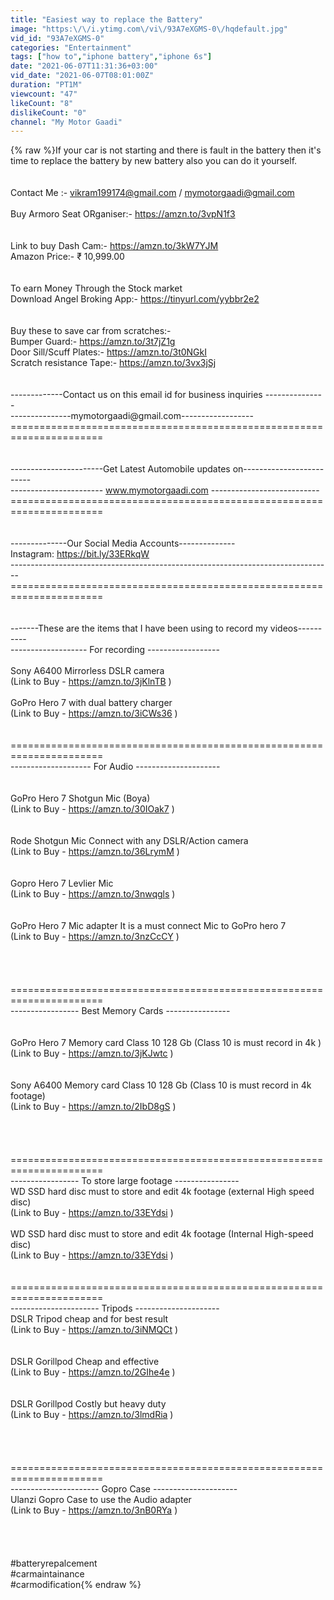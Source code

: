 ```yaml
---
title: "Easiest way to replace the Battery"
image: "https:\/\/i.ytimg.com\/vi\/93A7eXGMS-0\/hqdefault.jpg"
vid_id: "93A7eXGMS-0"
categories: "Entertainment"
tags: ["how to","iphone battery","iphone 6s"]
date: "2021-06-07T11:31:36+03:00"
vid_date: "2021-06-07T08:01:00Z"
duration: "PT1M"
viewcount: "47"
likeCount: "8"
dislikeCount: "0"
channel: "My Motor Gaadi"
---
```

{% raw %}If your car is not starting and there is fault in the battery then it's time to replace the battery by new battery also you can do it yourself.<br /><br /><br />Contact Me :- vikram199174@gmail.com / mymotorgaadi@gmail.com<br /><br />Buy Armoro Seat ORganiser:- <a rel="nofollow" target="blank" href="https://amzn.to/3vpN1f3">https://amzn.to/3vpN1f3</a><br /><br /><br />Link to buy Dash Cam:- <a rel="nofollow" target="blank" href="https://amzn.to/3kW7YJM">https://amzn.to/3kW7YJM</a><br />Amazon Price:- ₹ 10,999.00<br /><br /><br />To earn Money Through the Stock market<br />Download Angel Broking App:- <a rel="nofollow" target="blank" href="https://tinyurl.com/yybbr2e2">https://tinyurl.com/yybbr2e2</a><br /><br /><br />Buy these to save car from scratches:- <br />Bumper Guard:- <a rel="nofollow" target="blank" href="https://amzn.to/3t7jZ1g">https://amzn.to/3t7jZ1g</a><br />Door Sill/Scuff Plates:- <a rel="nofollow" target="blank" href="https://amzn.to/3t0NGkI">https://amzn.to/3t0NGkI</a><br />Scratch resistance Tape:- <a rel="nofollow" target="blank" href="https://amzn.to/3vx3jSj">https://amzn.to/3vx3jSj</a><br /><br /><br />-------------Contact us on this email id for business inquiries ---------------<br /> ---------------mymotorgaadi@gmail.com------------------<br />======================================================================<br /><br /><br />-----------------------Get Latest Automobile updates on-------------------------<br />-----------------------      www.mymotorgaadi.com    ---------------------------<br />======================================================================<br /><br /><br />--------------Our Social Media Accounts--------------<br />    Instagram: <a rel="nofollow" target="blank" href="https://bit.ly/33ERkqW">https://bit.ly/33ERkqW</a><br />--------------------------------------------------------------------------------<br />======================================================================<br /><br /><br />-------These are the items that I have been using to record my videos----------<br />------------------- For recording ------------------<br /> <br /> Sony A6400 Mirrorless DSLR camera<br /> (Link to Buy - <a rel="nofollow" target="blank" href="https://amzn.to/3jKlnTB">https://amzn.to/3jKlnTB</a> )<br /> <br /> GoPro Hero 7 with dual battery charger<br /> (Link to Buy - <a rel="nofollow" target="blank" href="https://amzn.to/3iCWs36">https://amzn.to/3iCWs36</a> )<br /><br /><br />======================================================================<br />-------------------- For Audio --------------------- <br /><br /><br /> GoPro Hero 7 Shotgun Mic (Boya)<br /> (Link to Buy - <a rel="nofollow" target="blank" href="https://amzn.to/30IOak7">https://amzn.to/30IOak7</a> )<br /><br /><br /> Rode Shotgun Mic Connect with any DSLR/Action camera<br /> (Link to Buy - <a rel="nofollow" target="blank" href="https://amzn.to/36LrymM">https://amzn.to/36LrymM</a> )<br /><br /><br /> Gopro Hero 7 Levlier Mic<br /> (Link to Buy - <a rel="nofollow" target="blank" href="https://amzn.to/3nwqgls">https://amzn.to/3nwqgls</a> )<br /><br /><br /> GoPro Hero 7 Mic adapter It is a must connect Mic to GoPro hero 7<br /> (Link to Buy - <a rel="nofollow" target="blank" href="https://amzn.to/3nzCcCY">https://amzn.to/3nzCcCY</a> )<br /><br /><br /><br /><br />======================================================================<br />----------------- Best Memory Cards ----------------<br /><br /><br /> GoPro Hero 7 Memory card Class 10 128 Gb (Class 10 is must record in 4k )<br /> (Link to Buy - <a rel="nofollow" target="blank" href="https://amzn.to/3jKJwtc">https://amzn.to/3jKJwtc</a> )<br /><br /><br /> Sony A6400 Memory card Class 10 128 Gb (Class 10 is must record in 4k footage)<br /> (Link to Buy - <a rel="nofollow" target="blank" href="https://amzn.to/2IbD8gS">https://amzn.to/2IbD8gS</a> )<br /><br /><br /><br /><br />======================================================================<br />----------------- To store large footage ----------------<br /> WD SSD hard disc must to store and edit 4k footage (external High speed disc)<br /> (Link to Buy - <a rel="nofollow" target="blank" href="https://amzn.to/33EYdsi">https://amzn.to/33EYdsi</a> )<br /> <br /> WD SSD hard disc must to store and edit 4k footage (Internal High-speed disc)<br /> (Link to Buy - <a rel="nofollow" target="blank" href="https://amzn.to/33EYdsi">https://amzn.to/33EYdsi</a> )<br /><br /><br />======================================================================<br />---------------------- Tripods ---------------------<br /> DSLR Tripod cheap and for best result<br /> (Link to Buy - <a rel="nofollow" target="blank" href="https://amzn.to/3iNMQCt">https://amzn.to/3iNMQCt</a> )<br /><br /><br /> DSLR Gorillpod Cheap and effective<br /> (Link to Buy - <a rel="nofollow" target="blank" href="https://amzn.to/2GIhe4e">https://amzn.to/2GIhe4e</a> )<br /><br /><br /> DSLR Gorillpod Costly but heavy duty<br /> (Link to Buy - <a rel="nofollow" target="blank" href="https://amzn.to/3lmdRia">https://amzn.to/3lmdRia</a> )<br /><br /><br /><br /><br />======================================================================<br />---------------------- Gopro Case ---------------------<br /> Ulanzi Gopro Case to use the Audio adapter<br /> (Link to Buy - <a rel="nofollow" target="blank" href="https://amzn.to/3nB0RYa">https://amzn.to/3nB0RYa</a> )<br /><br /><br /><br /><br />#batteryrepalcement<br />#carmaintainance<br />#carmodification{% endraw %}
